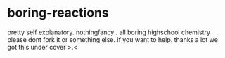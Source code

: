 # boring-reactions
pretty self explanatory. nothingfancy . all boring highschool chemistry
  please dont fork it or something else. if you want to help. thanks a lot 
  we got this under cover >.<

